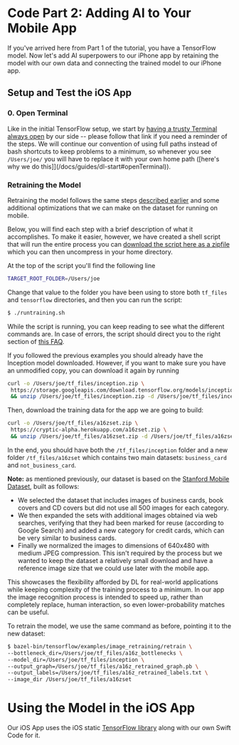 # Code Part 2: Adding AI to Your Mobile App

If you've arrived here from Part 1 of the tutorial, you have a TensorFlow model. Now let's add AI superpowers to our iPhone app by retaining the model with our own data and connecting the trained model to our iPhone app.

## <a name="setupiOS"></a>Setup and Test the iOS App


### 0. Open Terminal

Like in the initial TensorFlow setup, we start by [having a trusty Terminal always open](/docs/guides/dl-start#openTerminal) by our side -- please follow that link if you need a reminder of the steps. We will continue our convention of using full paths instead of bash shortcuts to keep problems to a minimum, so whenever you see `/Users/joe/` you will have to replace it with your own home path ([here's why we do this]](/docs/guides/dl-start#openTerminal)).


### Retraining the Model

Retraining the model follows the same steps [described earlier](/docs/guides/dl-start) and some additional optimizations that we can make on the dataset for running on mobile.

Below, you will find each step with a brief description of what it accomplishes. To make it easier, however, we have created a shell script that will run the entire process you can [download the script here as a zipfile](/scripts/runtraining.sh.zip) which you can then uncompress in your home directory.

At the top of the script you'll find the following line

```bash
TARGET_ROOT_FOLDER=/Users/joe
```

Change that value to the folder you have been using to store both `tf_files` and `tensorflow` directories, and then you can run the script:

```bash
$ ./runtraining.sh
```

While the script is running, you can keep reading to see what the different commands are. In case of errors, the script should direct you to the right section of [this FAQ](/docs/guides/dl-errors-faq).

If you followed the previous examples you should already have the Inception model downloaded. However, if you want to make sure you have an unmodified copy, you can download it again by running

```bash
curl -o /Users/joe/tf_files/inception.zip \
 https://storage.googleapis.com/download.tensorflow.org/models/inception5h.zip \
 && unzip /Users/joe/tf_files/inception.zip -d /Users/joe/tf_files/inception
```

Then, download the training data for the app we are going to build:

```bash
curl -o /Users/joe/tf_files/a16zset.zip \
 https://cryptic-alpha.herokuapp.com/a16zset.zip \
 && unzip /Users/joe/tf_files/a16zset.zip -d /Users/joe/tf_files/a16zset
```

In the end, you should have both the `/tf_files/inception` folder and a new folder `/tf_files/a16zset` which contains two main datasets: `business_card` and `not_business_card`.

**Note:** as mentioned previously, our dataset is based on the [Stanford Mobile Dataset](/reference-material/chandrasekhar2011stanford.pdf), built as follows:

* We selected the dataset that includes images of business cards, book covers and CD covers but did not use all 500 images for each category.
* We then expanded the sets with additional images obtained via web searches, verifying that they had been marked for reuse (according to Google Search) and added a new category for credit cards, which can be very similar to business cards.
* Finally we normalized the images to dimensions of 640x480 with medium JPEG compression. This isn't required by the process but we wanted to keep the dataset a relatively small download and have a reference image size that we could use later with the mobile app.

This showcases the flexibility afforded by DL for real-world applications while keeping complexity of the training process to a minimum. In our app the image recognition process is intended to speed up, rather than completely replace, human interaction, so even lower-probability matches can be useful.

To retrain the model, we use the same command as before, pointing it to the new dataset:

```bash
$ bazel-bin/tensorflow/examples/image_retraining/retrain \
--bottleneck_dir=/Users/joe/tf_files/a16z_bottlenecks \
--model_dir=/Users/joe/tf_files/inception \
--output_graph=/Users/joe/tf_files/a16z_retrained_graph.pb \
--output_labels=/Users/joe/tf_files/a16z_retrained_labels.txt \
--image_dir /Users/joe/tf_files/a16zset
```

# Using the Model in the iOS App

Our iOS App uses the iOS static [TensorFlow library](https://github.com/tensorflow/tensorflow/tree/master/tensorflow/contrib/ios_examples) along with our own Swift Code for it.
